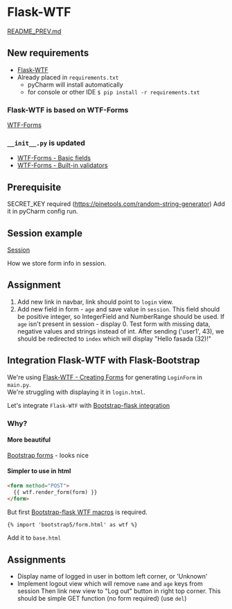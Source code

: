 # Flask-WTF

[README_PREV.md](./README_PREV.md)

## New requirements
* [Flask-WTF][]
* Already placed in `requirements.txt`
  * pyCharm will  install automatically
  * for console or other IDE `$ pip install -r requirements.txt`

### Flask-WTF is based on WTF-Forms
[WTF-Forms][]

### `__init__.py` is updated
* [WTF-Forms - Basic fields][]
* [WTF-Forms - Built-in validators][]

## Prerequisite 
SECRET_KEY required (https://pinetools.com/random-string-generator)
Add it in pyCharm config run.

## Session example
[Session]

How we store form info in session.

## Assignment
1. Add new link in navbar, link should point to `login` view.
2. Add new field in form - `age` and save value in `session`.
This field should be positive integer, so IntegerField and NumberRange should be used.
If `age` isn't present in session - display 0.
Test form with missing data, negative values and strings instead of int.
After sending ('user1', 43), we should be redirected to `index` which will display "Hello fasada (32)!"


## Integration Flask-WTF with Flask-Bootstrap
We're using [Flask-WTF - Creating Forms][] for generating `LoginForm` in `main.py`.  
We're struggling with displaying it in `login.html`.

Let's integrate `Flask-WTF` with [Bootstrap-flask integration][]

### Why?
#### More beautiful
[Bootstrap forms][] - looks nice

#### Simpler to use in html
```html
<form method="POST">
  {{ wtf.render_form(form) }}
</form>
```

But first [Bootstrap-flask WTF macros][] is required.
```html
{% import 'bootstrap5/form.html' as wtf %}
```
Add it to `base.html`

## Assignments
* Display name of logged in user in bottom left corner, or 'Unknown'
* Implement logout view which will remove `name` and `age` keys from session
Then link new view to "Log out" button in right top corner.
This should be simple GET function (no form required)
(use `del`)

[Flask-WTF]: https://flask-wtf.readthedocs.io/en/1.0.x/
[WTF-Forms]: https://wtforms.readthedocs.io/en/3.0.x/
[WTF-Forms - Basic fields]: https://wtforms.readthedocs.io/en/3.0.x/fields/#basic-fields
[WTF-Forms - Built-in validators]: https://wtforms.readthedocs.io/en/3.0.x/validators/#built-in-validators
[Flask-WTF - Creating Forms]: https://flask-wtf.readthedocs.io/en/1.0.x/quickstart.html#creating-forms
[Bootstrap-flask integration]: https://bootstrap-flask.readthedocs.io/en/stable/basic/
[Bootstrap forms]: https://getbootstrap.com/docs/5.2/forms/overview/
[Bootstrap-flask WTF macros]: https://bootstrap-flask.readthedocs.io/en/stable/macros/
[Session]: https://flask.palletsprojects.com/en/2.1.x/api/#flask.session
